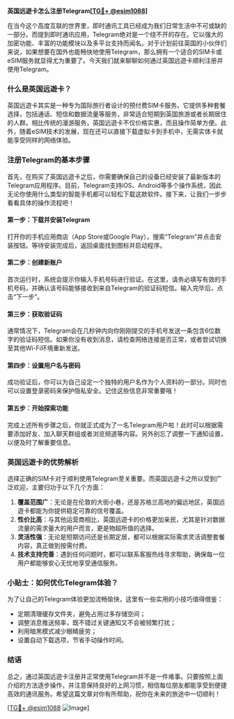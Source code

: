 **英国远遊卡怎么注册Telegram[[TG💪+ @esim1088](https://t.me/s/esim1088)]**

在当今这个高度互联的世界里，即时通讯工具已经成为我们日常生活中不可或缺的一部分。而提到即时通讯应用，Telegram绝对是一个绕不开的存在。它以强大的加密功能、丰富的功能模块以及多平台支持而闻名。对于计划前往英国的小伙伴们来说，如果想要在国外也能畅快地使用Telegram，那么拥有一个适合的SIM卡或eSIM服务就显得尤为重要了。今天我们就来聊聊如何通过英国远遊卡顺利注册并使用Telegram。

### 什么是英国远遊卡？

英国远遊卡其实是一种专为国际旅行者设计的预付费SIM卡服务。它提供多种套餐选择，包括通话、短信和数据流量等服务，非常适合短期到英国旅游或者长期居住的人群。相比传统的漫游服务，英国远遊卡不仅价格实惠，而且操作简单方便。此外，随着eSIM技术的发展，现在还可以直接下载虚拟卡到手机中，无需实体卡就能享受同样的网络体验。

### 注册Telegram的基本步骤

首先，在购买了英国远遊卡之后，你需要确保自己的设备已经安装了最新版本的Telegram应用程序。目前，Telegram支持iOS、Android等多个操作系统，因此无论你使用什么类型的智能手机都可以轻松下载这款软件。接下来，让我们一步步看看具体的操作流程吧！

#### 第一步：下载并安装Telegram

打开你的手机应用商店（App Store或Google Play），搜索“Telegram”并点击安装按钮。等待安装完成后，返回桌面找到图标并启动程序。

#### 第二步：创建新账户

首次运行时，系统会提示你输入手机号码进行验证。在这里，请务必填写有效的手机号码，并确认该号码能够接收到来自Telegram的验证码短信。输入完毕后，点击“下一步”。

#### 第三步：获取验证码

通常情况下，Telegram会在几秒钟内向你刚刚提交的手机号发送一条包含6位数字的验证码短信。如果你没有收到消息，请检查网络连接是否正常，或者尝试切换至其他Wi-Fi环境重新发送。

#### 第四步：设置用户名与密码

成功验证后，你可以为自己设定一个独特的用户名作为个人资料的一部分。同时也可以设置登录密码来保护隐私安全。记住这些信息非常重要哦！

#### 第五步：开始探索功能

完成上述所有步骤之后，你就正式成为了一名Telegram用户啦！此时可以根据需要添加好友、加入聊天群组或者浏览频道等内容。另外别忘了调整一下通知设置，以便及时了解重要信息。

### 英国远遊卡的优势解析

选择正确的SIM卡对于顺利使用Telegram至关重要。而英国远遊卡之所以受到广泛欢迎，主要归功于以下几个方面：

1. **覆盖范围广**：无论是在伦敦的大街小巷，还是苏格兰高地的偏远地区，英国远遊卡都能为你提供稳定可靠的信号覆盖。
2. **性价比高**：与其他运营商相比，英国远遊卡的价格更加亲民，尤其是针对数据流量的需求量大的用户而言，更是物超所值的选择。
3. **灵活性强**：无论是短期访问还是长期定居，都可以根据实际需求灵活调整套餐内容，真正做到按需付费。
4. **技术支持完善**：遇到任何问题时，都可以联系客服热线寻求帮助，确保每一位用户都能够安心无忧地享受通信服务。

### 小贴士：如何优化Telegram体验？

为了让自己的Telegram体验更加流畅愉快，这里有一些实用的小技巧值得借鉴：

- 定期清理缓存文件夹，避免占用过多存储空间；
- 调整消息推送频率，既不错过关键通知又不会被频繁打扰；
- 利用暗黑模式减少眼睛疲劳；
- 设置自动下载选项，节省手动操作时间。

### 结语

总之，通过英国远遊卡注册并正常使用Telegram并不是一件难事。只要按照上面介绍的方法逐步操作，并注意保持良好的上网习惯，相信每位朋友都能享受到便捷高效的通讯服务。希望这篇文章对你有所帮助，祝你在未来的旅途中一切顺利！

[[TG💪+ @esim1088](https://t.me/s/esim1088) ![Image](https://i.postimg.cc/4NQfJmqS/Snipaste-2025-05-13-00-14-12.png)]